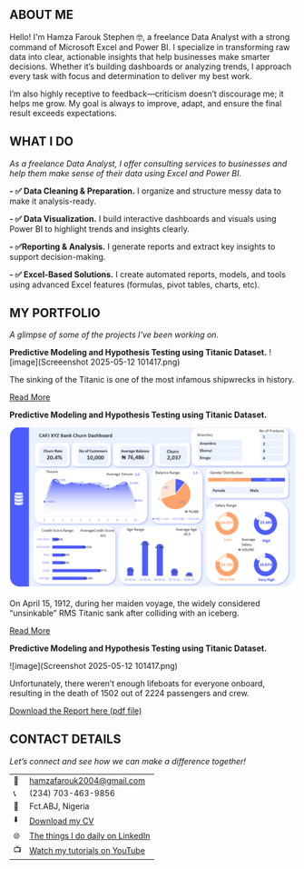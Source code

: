 <!--Section 1: Introduce your self-->
## ABOUT ME

Hello! I'm Hamza Farouk Stephen 🤓, a freelance Data Analyst with a strong command of Microsoft Excel and Power BI. I specialize in transforming raw data into clear, actionable insights that help businesses make smarter decisions. Whether it’s building dashboards or analyzing trends, I approach every task with focus and determination to deliver my best work.

I’m also highly receptive to feedback—criticism doesn’t discourage me; it helps me grow. My goal is always to improve, adapt, and ensure the final result exceeds expectations.

<!--Mention your top/relevant skills here - core and soft skills-->
## WHAT I DO

*As a freelance Data Analyst, I offer consulting services to businesses and help them make sense of their data using Excel and Power BI.*

**- ✅ Data Cleaning & Preparation.**
I organize and structure messy data to make it analysis-ready. 

**- ✅ Data Visualization.**
I build interactive dashboards and visuals using Power BI to highlight trends and insights clearly.

**- ✅Reporting & Analysis.**
I generate reports and extract key insights to support decision-making.

**- ✅ Excel-Based Solutions.**
I create automated reports, models, and tools using advanced Excel features (formulas, pivot tables, charts, etc).


<!--Section 2: List 3-4 key projects-->
## MY PORTFOLIO 

*A glimpse of some of the projects I've been working on.*

**Predictive Modeling and Hypothesis Testing using Titanic Dataset.**
![image](Screeenshot 2025-05-12 101417.png)

The sinking of the Titanic is one of the most infamous shipwrecks in history.


[Read More](https://www.linkedin.com/pulse/predictive-modeling-hypothesis-testing-using-titanic-dataset-anietie/)

**Predictive Modeling and Hypothesis Testing using Titanic Dataset.**

![image](newbankchurn.png)

On April 15, 1912, during her maiden voyage, the widely considered “unsinkable” RMS Titanic sank after colliding with an iceberg. 

[Read More](https://www.linkedin.com/pulse/predictive-modeling-hypothesis-testing-using-titanic-dataset-anietie/)

**Predictive Modeling and Hypothesis Testing using Titanic Dataset.**

![image](Screenshot 2025-05-12 101417.png)

Unfortunately, there weren’t enough lifeboats for everyone onboard, resulting in the death of 1502 out of 2224 passengers and crew. 

<a href="17 How to Present Data to Executives by Anietie Etuk.pdf">Download the Report here (pdf file)</a>


## CONTACT DETAILS

*Let’s connect and see how we can make a difference together!*
<table>
  <tbody>
    <tr>
      <td>📧</td>
      <td><a href="mailto:hamzafarouk2004@gmail.com">hamzafarouk2004@gmail.com</a></td>
    </tr>
    <tr>
      <td>📞</td>
      <td>(234) 703-463-9856</td>
    </tr>
    <tr>
      <td>📍</td>
      <td>Fct.ABJ, Nigeria</td>
    </tr>
    <tr>
      <td>⬇️</td>
      <td><a href="https://etuk123456.github.io/portfolio1/docs/Profile.pdf">Download my CV</a></td>
    </tr>
    <tr>
      <td>🌐</td>
      <td><a href="https://linkedin.com/in/etukanietie">The things I do daily on LinkedIn</a></td>
    </tr>
    <tr>
      <td>📺</td>
      <td><a href="https://www.youtube.com/@LearnwithEtuk">Watch my tutorials on YouTube</a></td>
    </tr>
  </tbody>
</table>
